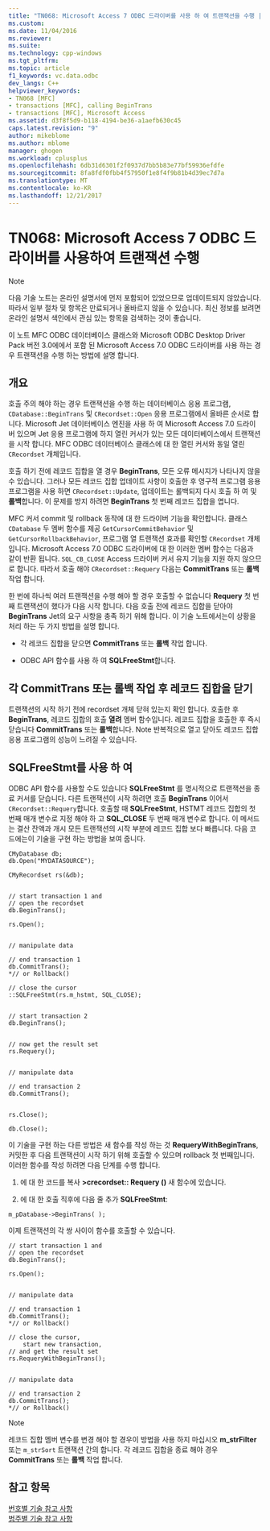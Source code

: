```yaml
---
title: "TN068: Microsoft Access 7 ODBC 드라이버를 사용 하 여 트랜잭션을 수행 | Microsoft Docs"
ms.custom: 
ms.date: 11/04/2016
ms.reviewer: 
ms.suite: 
ms.technology: cpp-windows
ms.tgt_pltfrm: 
ms.topic: article
f1_keywords: vc.data.odbc
dev_langs: C++
helpviewer_keywords:
- TN068 [MFC]
- transactions [MFC], calling BeginTrans
- transactions [MFC], Microsoft Access
ms.assetid: d3f8f5d9-b118-4194-be36-a1aefb630c45
caps.latest.revision: "9"
author: mikeblome
ms.author: mblome
manager: ghogen
ms.workload: cplusplus
ms.openlocfilehash: 6db31d6301f2f0937d7bb5b83e77bf59936efdfe
ms.sourcegitcommit: 8fa8fdf0fbb4f57950f1e8f4f9b81b4d39ec7d7a
ms.translationtype: MT
ms.contentlocale: ko-KR
ms.lasthandoff: 12/21/2017
---
```

# <a name="tn068-performing-transactions-with-the-microsoft-access-7-odbc-driver"></a>TN068: Microsoft Access 7 ODBC 드라이버를 사용하여 트랜잭션 수행
> [!NOTE]
>  다음 기술 노트는 온라인 설명서에 먼저 포함되어 있었으므로 업데이트되지 않았습니다. 따라서 일부 절차 및 항목은 만료되거나 올바르지 않을 수 있습니다. 최신 정보를 보려면 온라인 설명서 색인에서 관심 있는 항목을 검색하는 것이 좋습니다.  
  
 이 노트 MFC ODBC 데이터베이스 클래스와 Microsoft ODBC Desktop Driver Pack 버전 3.0에에서 포함 된 Microsoft Access 7.0 ODBC 드라이버를 사용 하는 경우 트랜잭션을 수행 하는 방법에 설명 합니다.  
  
## <a name="overview"></a>개요  
 호출 주의 해야 하는 경우 트랜잭션을 수행 하는 데이터베이스 응용 프로그램, `CDatabase::BeginTrans` 및 `CRecordset::Open` 응용 프로그램에서 올바른 순서로 합니다. Microsoft Jet 데이터베이스 엔진을 사용 하 여 Microsoft Access 7.0 드라이버 있으며 Jet 응용 프로그램에 하지 열린 커서가 있는 모든 데이터베이스에서 트랜잭션을 시작 합니다. MFC ODBC 데이터베이스 클래스에 대 한 열린 커서와 동일 열린 `CRecordset` 개체입니다.  
  
 호출 하기 전에 레코드 집합을 열 경우 **BeginTrans**, 모든 오류 메시지가 나타나지 않을 수 있습니다. 그러나 모든 레코드 집합 업데이트 사항이 호출한 후 영구적 프로그램 응용 프로그램을 사용 하면 `CRecordset::Update`, 업데이트는 롤백되지 다시 호출 하 여 및 **롤백**합니다. 이 문제를 방지 하려면 **BeginTrans** 첫 번째 레코드 집합을 엽니다.  
  
 MFC 커서 commit 및 rollback 동작에 대 한 드라이버 기능을 확인합니다. 클래스 `CDatabase` 두 멤버 함수를 제공 `GetCursorCommitBehavior` 및 `GetCursorRollbackBehavior`, 프로그램 열 트랜잭션 효과를 확인할 `CRecordset` 개체입니다. Microsoft Access 7.0 ODBC 드라이버에 대 한 이러한 멤버 함수는 다음과 같이 반환 됩니다. `SQL_CB_CLOSE` Access 드라이버 커서 유지 기능을 지원 하지 않으므로 합니다. 따라서 호출 해야 `CRecordset::Requery` 다음는 **CommitTrans** 또는 **롤백** 작업 합니다.  
  
 한 번에 하나씩 여러 트랜잭션을 수행 해야 할 경우 호출할 수 없습니다 **Requery** 첫 번째 트랜잭션이 했다가 다음 시작 합니다. 다음 호출 전에 레코드 집합을 닫아야 **BeginTrans** Jet의 요구 사항을 충족 하기 위해 합니다. 이 기술 노트에서는이 상황을 처리 하는 두 가지 방법을 설명 합니다.  
  
-   각 레코드 집합을 닫으면 **CommitTrans** 또는 **롤백** 작업 합니다.  
  
-   ODBC API 함수를 사용 하 여 **SQLFreeStmt**합니다.  
  
## <a name="closing-the-recordset-after-each-committrans-or-rollback-operation"></a>각 CommitTrans 또는 롤백 작업 후 레코드 집합을 닫기  
 트랜잭션의 시작 하기 전에 recordset 개체 닫혀 있는지 확인 합니다. 호출한 후 **BeginTrans**, 레코드 집합의 호출 **열려** 멤버 함수입니다. 레코드 집합을 호출한 후 즉시 닫습니다 **CommitTrans** 또는 **롤백**합니다. Note 반복적으로 열고 닫아도 레코드 집합 응용 프로그램의 성능이 느려질 수 있습니다.  
  
## <a name="using-sqlfreestmt"></a>SQLFreeStmt를 사용 하 여  
 ODBC API 함수를 사용할 수도 있습니다 **SQLFreeStmt** 를 명시적으로 트랜잭션을 종료 커서를 닫습니다. 다른 트랜잭션이 시작 하려면 호출 **BeginTrans** 이어서 `CRecordset::Requery`합니다. 호출할 때 **SQLFreeStmt**, HSTMT 레코드 집합의 첫 번째 매개 변수로 지정 해야 하 고 **SQL_CLOSE** 두 번째 매개 변수로 합니다. 이 메서드는 결산 잔액과 개시 모든 트랜잭션의 시작 부분에 레코드 집합 보다 빠릅니다. 다음 코드에는이 기술을 구현 하는 방법을 보여 줍니다.  
  
```  
CMyDatabase db;  
db.Open("MYDATASOURCE");

CMyRecordset rs(&db);

 
// start transaction 1 and   
// open the recordset  
db.BeginTrans();

rs.Open();

 
// manipulate data  
 
// end transaction 1  
db.CommitTrans();
*// or Rollback()  
 
// close the cursor  
::SQLFreeStmt(rs.m_hstmt, SQL_CLOSE);

 
// start transaction 2  
db.BeginTrans();

 
// now get the result set  
rs.Requery();

 
// manipulate data  
 
// end transaction 2  
db.CommitTrans();

 
rs.Close();

db.Close();
```  
  
 이 기술을 구현 하는 다른 방법은 새 함수를 작성 하는 것 **RequeryWithBeginTrans**, 커밋한 후 다음 트랜잭션이 시작 하기 위해 호출할 수 있으며 rollback 첫 번째입니다. 이러한 함수를 작성 하려면 다음 단계를 수행 합니다.  
  
1.  에 대 한 코드를 복사 **>crecordset:: Requery ()** 새 함수에 있습니다.  
  
2.  에 대 한 호출 직후에 다음 줄 추가 **SQLFreeStmt**:  
  
 `m_pDatabase->BeginTrans( );`  
  
 이제 트랜잭션의 각 쌍 사이이 함수를 호출할 수 있습니다.  
  
```  
// start transaction 1 and   
// open the recordset  
db.BeginTrans();

rs.Open();

 
// manipulate data  
 
// end transaction 1  
db.CommitTrans();
*// or Rollback()  
 
// close the cursor,
    start new transaction,  
// and get the result set  
rs.RequeryWithBeginTrans();

 
// manipulate data  
 
// end transaction 2  
db.CommitTrans();
*// or Rollback()  
```  
  
> [!NOTE]
>  레코드 집합 멤버 변수를 변경 해야 할 경우이 방법을 사용 하지 마십시오 **m_strFilter** 또는 `m_strSort` 트랜잭션 간의 합니다. 각 레코드 집합을 종료 해야 경우 **CommitTrans** 또는 **롤백** 작업 합니다.  
  
## <a name="see-also"></a>참고 항목  
 [번호별 기술 참고 사항](../mfc/technical-notes-by-number.md)   
 [범주별 기술 참고 사항](../mfc/technical-notes-by-category.md)

